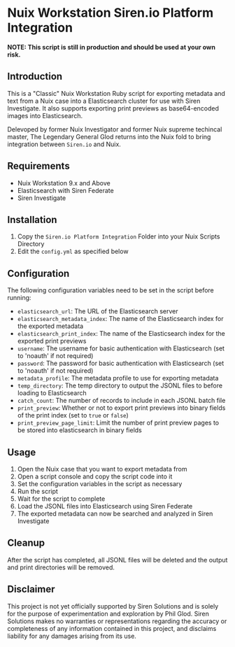 # Nuix Workstation Siren.io Platform Integration

**NOTE: This script is still in production and should be used at your own risk.**



## Introduction

This is a "Classic" Nuix Workstation Ruby script for exporting metadata and text from a Nuix case into a Elasticsearch cluster for use with Siren Investigate. It also supports exporting print previews as base64-encoded images into Elasticsearch.

Delevoped by former Nuix Investigator and former Nuix supreme techincal master, The Legendary General Glod returns into the Nuix fold to bring integration between `Siren.io` and Nuix.

## Requirements

- Nuix Workstation 9.x and Above
- Elasticsearch with Siren Federate
- Siren Investigate

## Installation

1. Copy the `Siren.io Platform Integration` Folder into your Nuix Scripts Directory
2. Edit the `config.yml` as specified below

## Configuration

The following configuration variables need to be set in the script before running:

- `elasticsearch_url`: The URL of the Elasticsearch server
- `elasticsearch_metadata_index`: The name of the Elasticsearch index for the exported metadata
- `elasticsearch_print_index`: The name of the Elasticsearch index for the exported print previews
- `username`: The username for basic authentication with Elasticsearch (set to 'noauth' if not required)
- `password`: The password for basic authentication with Elasticsearch (set to 'noauth' if not required)
- `metadata_profile`: The metadata profile to use for exporting metadata
- `temp_directory`: The temp directory to output the JSONL files to before loading to Elasticsearch
- `catch_count`: The number of records to include in each JSONL batch file
- `print_preview`: Whether or not to export print previews into binary fields of the print index (set to `true` or `false`)
- `print_preview_page_limit`: Limit the number of print preview pages to be stored into elasticsearch in binary fields

## Usage

1. Open the Nuix case that you want to export metadata from
2. Open a script console and copy the script code into it
3. Set the configuration variables in the script as necessary
4. Run the script
5. Wait for the script to complete
6. Load the JSONL files into Elasticsearch using Siren Federate
7. The exported metadata can now be searched and analyzed in Siren Investigate

## Cleanup

After the script has completed, all JSONL files will be deleted and the output and print directories will be removed.

## Disclaimer

This project is not yet officially supported by Siren Solutions and is solely for the purpose of experimentation and exploration by Phil Glod. Siren Solutions makes no warranties or representations regarding the accuracy or completeness of any information contained in this project, and disclaims liability for any damages arising from its use.

